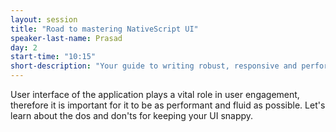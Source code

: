 ```yaml
---
layout: session
title: "Road to mastering NativeScript UI"
speaker-last-name: Prasad
day: 2
start-time: "10:15"
short-description: "Your guide to writing robust, responsive and performant UI for NativeScript."
---
```


User interface of the application plays a vital role in user engagement, therefore it is
important for it to be as performant and fluid as possible. Let's learn about the
dos and don'ts for keeping your UI snappy.